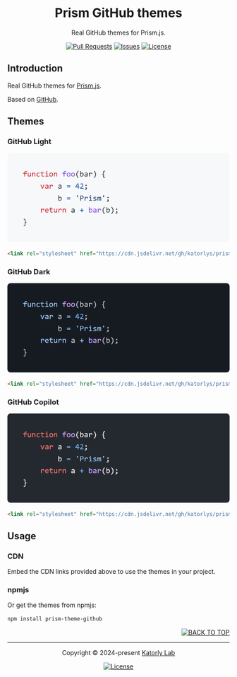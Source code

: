 <a name="readme-top"></a>
<div align="center">

<!-- <a href="#">
  <img src="https://github.com/katorlys/.github/blob/main/assets/mark/mark.png" height="100">
</a><br> -->

<h1>
  Prism GitHub themes
</h1>

<p>
  Real GitHub themes for Prism.js.
</p>

[![Pull Requests][github-pr-badge]][github-pr-link]
[![Issues][github-issue-badge]][github-issue-link]
[![License][github-license-badge]](LICENSE)

</div>


<!-- Main Body -->

## Introduction
Real GitHub themes for [Prism.js](https://prismjs.com).

Based on [GitHub](https://github.com).


## Themes
### GitHub Light
[![github-light-preview](screenshots/github-light.png)](/themes/prism-theme-github-light.css)
```html
<link rel="stylesheet" href="https://cdn.jsdelivr.net/gh/katorlys/prism-theme-github/themes/prism-theme-github-light.css">
```

### GitHub Dark
[![github-dark-preview](screenshots/github-dark.png)](/themes/prism-theme-github-dark.css)
```html
<link rel="stylesheet" href="https://cdn.jsdelivr.net/gh/katorlys/prism-theme-github/themes/prism-theme-github-dark.css">
```

### GitHub Copilot
[![github-copilot-preview](screenshots/github-copilot.png)](/themes/prism-theme-github-copilot.css)
```html
<link rel="stylesheet" href="https://cdn.jsdelivr.net/gh/katorlys/prism-theme-github/themes/prism-theme-github-copilot.css">
```  

## Usage
### CDN
Embed the CDN links provided above to use the themes in your project.

### npmjs
Or get the themes from npmjs:
```sh
npm install prism-theme-github
```


<!-- /Main Body -->


<div align="right">
  
[![BACK TO TOP][back-to-top-button]](#readme-top)

</div>

---

<div align="center">

<p>
  Copyright &copy; 2024-present <a target="_blank" href="https://github.com/katorlys">Katorly Lab</a>
</p>

[![License][github-license-badge-bottom]](LICENSE)

</div>

[back-to-top-button]: https://img.shields.io/badge/BACK_TO_TOP-151515?style=flat-square
[github-pr-badge]: https://img.shields.io/github/issues-pr/katorlys/prism-theme-github?label=pulls&labelColor=151515&color=79E096&style=flat-square
[github-pr-link]: https://github.com/katorlys/prism-theme-github/pulls
[github-issue-badge]: https://img.shields.io/github/issues/katorlys/prism-theme-github?labelColor=151515&color=FFC868&style=flat-square
[github-issue-link]: https://github.com/katorlys/prism-theme-github/issues
[github-license-badge]: https://img.shields.io/github/license/katorlys/prism-theme-github?labelColor=151515&color=EFEFEF&style=flat-square
<!-- https://img.shields.io/badge/license-CC_BY--NC--SA_4.0-EFEFEF?labelColor=151515&style=flat-square -->
[github-license-badge-bottom]: https://img.shields.io/github/license/katorlys/prism-theme-github?labelColor=151515&color=EFEFEF&style=for-the-badge
<!-- https://img.shields.io/badge/license-CC_BY--NC--SA_4.0-EFEFEF?labelColor=151515&style=for-the-badge -->